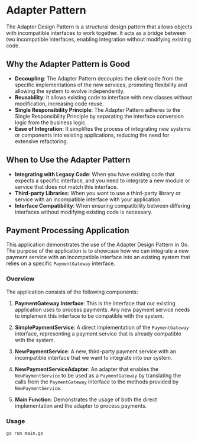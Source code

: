 # Adapter Pattern

The Adapter Design Pattern is a structural design pattern that allows objects with incompatible interfaces to work together. It acts as a bridge between two incompatible interfaces, enabling integration without modifying existing code.

## Why the Adapter Pattern is Good

- **Decoupling**: The Adapter Pattern decouples the client code from the specific implementations of the new services, promoting flexibility and allowing the system to evolve independently.
- **Reusability**: It allows existing code to interface with new classes without modification, increasing code reuse.
- **Single Responsibility Principle**: The Adapter Pattern adheres to the Single Responsibility Principle by separating the interface conversion logic from the business logic.
- **Ease of Integration**: It simplifies the process of integrating new systems or components into existing applications, reducing the need for extensive refactoring.

## When to Use the Adapter Pattern

- **Integrating with Legacy Code**: When you have existing code that expects a specific interface, and you need to integrate a new module or service that does not match this interface.
- **Third-party Libraries**: When you want to use a third-party library or service with an incompatible interface with your application.
- **Interface Compatibility**: When ensuring compatibility between differing interfaces without modifying existing code is necessary.

## Payment Processing Application

This application demonstrates the use of the Adapter Design Pattern in Go. The purpose of the application is to showcase how we can integrate a new payment service with an incompatible interface into an existing system that relies on a specific `PaymentGateway` interface.

### Overview

The application consists of the following components:

1. **PaymentGateway Interface**: This is the interface that our existing application uses to process payments. Any new payment service needs to implement this interface to be compatible with the system.

2. **SimplePaymentService**: A direct implementation of the `PaymentGateway` interface, representing a payment service that is already compatible with the system.

3. **NewPaymentService**: A new, third-party payment service with an incompatible interface that we want to integrate into our system.

4. **NewPaymentServiceAdapter**: An adapter that enables the `NewPaymentService` to be used as a `PaymentGateway` by translating the calls from the `PaymentGateway` interface to the methods provided by `NewPaymentService`.

5. **Main Function**: Demonstrates the usage of both the direct implementation and the adapter to process payments.

### Usage

```bash
go run main.go
```
